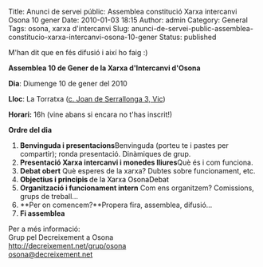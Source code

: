 Title: Anunci de servei públic: Assemblea constitució Xarxa intercanvi Osona 10 gener
Date: 2010-01-03 18:15
Author: admin
Category: General
Tags: osona, xarxa d'intercanvi
Slug: anunci-de-servei-public-assemblea-constitucio-xarxa-intercanvi-osona-10-gener
Status: published

M'han dit que en fés difusió i així ho faig :)

**Assemblea 10 de Gener de la Xarxa d'Intercanvi d'Osona**

**Dia**: Diumenge 10 de gener del 2010

**Lloc**: La Torratxa ([c. Joan de Serrallonga 3, Vic](http://maps.google.cat/maps?f=q&source=s_q&hl=ca&geocode=&q=carrer+serrallonga+3,+vic&sll=41.931847,2.249584&sspn=0.131537,0.306587&ie=UTF8&hq=&hnear=Carrer+Joan+de+Serrallonga,+3,+08500+Vic,+Barcelona,+Catalunya&t=h&z=16 "Mapa del lloc on es fa l'assemblea"))

**Horari:** 16h (vine abans si encara no t'has inscrit!)

**Ordre del dia**

1.  **Benvinguda i presentacions**Benvinguda (porteu te i pastes per compartir); ronda presentació. Dinàmiques de grup.
2.  **Presentació Xarxa intercanvi i monedes lliures**Què és i com funciona.
3.  **Debat obert** Què esperes de la xarxa? Dubtes sobre funcionament, etc.
4.  **<span style="color: #000000;">Objectius i principis </span>**<span style="color: #000000;">de la Xarxa Osona</span><span style="color: #000000;">Debat</span>
5.  **Organització i funcionament intern** Com ens organitzem? Comissions, grups de treball...
6.  **Per on comencem?**Propera fira, assemblea, difusió...
7.  **Fi assemblea**

Per a més informació:  
Grup pel Decreixement a Osona  
<http://decreixement.net/grup/osona>  
osona@decreixement.net
